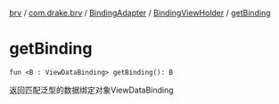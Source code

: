 [brv](../../../index.md) / [com.drake.brv](../../index.md) / [BindingAdapter](../index.md) / [BindingViewHolder](index.md) / [getBinding](./get-binding.md)

# getBinding

`fun <B : ViewDataBinding> getBinding(): B`

返回匹配泛型的数据绑定对象ViewDataBinding

